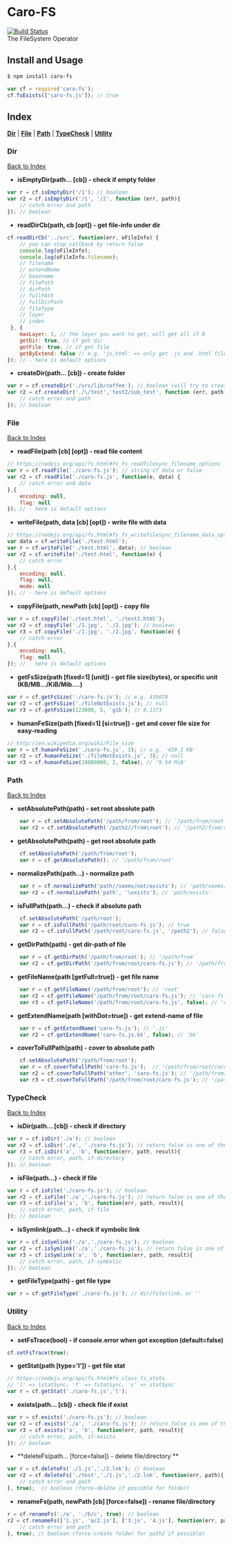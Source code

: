 # Caro-FS
[![Build Status](https://travis-ci.org/carozozo/caro-fs.svg?branch=master)](https://travis-ci.org/carozozo/caro-fs)   
The FileSystem Operator

## Install and Usage
```bash
$ npm install caro-fs
```

```javascript
var cf = require('caro-fs');
cf.fsExists(['caro-fs.js']); // true
```

## Index
**[Dir](#dir)** | **[File](#file)** | **[Path](#path)** | **[TypeCheck](#typecheck)** | **[Utility](#utility)** 

### Dir
[Back to Index](#index)
- **isEmptyDir(path... [cb]) - check if empty folder**
```javascript
var r = cf.isEmptyDir('/1'); // boolean
var r2 = cf.isEmptyDir('/1', '/2', function (err, path){
    // catch error and path
}); // boolean
```
- **readDirCb(path, cb [opt]) - get file-info under dir**
```javascript
cf.readDirCb('../src', function(err, oFileInfo) {
    // you can stop callback by return false
    console.log(oFileInfo); 
    console.log(oFileInfo.filename);
    // filename
    // extendName
    // basename
    // filePath
    // dirPath
    // fullPAth
    // fullDirPath
    // fileType
    // layer
    // index
 }, {
    maxLayer: 1, // the layer you want to get, will get all if 0
    getDir: true, // if get dir
    getFile: true, // if get file
    getByExtend: false // e.g. 'js,html' => only get .js and .html files
}); // - here is default options
```
- **createDir(path... [cb]) - create folder**
```javascript
var r = cf.createDir('./src/lib/coffee'); // boolean (will try to create /src/lib, /src/lib/coffee)
var r2 = cf.createDir('./\/test','test2/sub_test', function (err, path){
    // catch error and path
}); // boolean
```

### File
[Back to Index](#index)
- **readFile(path [cb] [opt]) - read file content**
```javascript
// https://nodejs.org/api/fs.html#fs_fs_readfilesync_filename_options
var r = cf.readFile('./caro-fs.js'); // string of data or false
var r2 = cf.readFile('./caro-fs.js', function(e, data) {
    // catch error and data
},{
    encoding: null,
    flag: null
}); // - here is default options
```
- **writeFile(path, data [cb] [opt]) - write file with data**
```javascript
// https://nodejs.org/api/fs.html#fs_fs_writefilesync_filename_data_options
var data = cf.writeFile('./test.html');
var r = cf.writeFile('./test.html', data); // boolean
var r2 = cf.writeFile('./test.html', function(e) {
    // catch error
},{
    encoding: null,
    flag: null,
    mode: null
}); // - here is default options
```
- **copyFile(path, newPath [cb] [opt]) - copy file**
```javascript
var r = cf.copyFile('./test.html', './test2.html');
var r2 = cf.copyFile('./1.jpg', './2.jpg'); // boolean
var r3 = cf.copyFile('./1.jpg', './2.jpg', function(e) {
    // catch error
},{
    encoding: null,
    flag: null
}); // - here is default options
```
- **getFsSize(path [fixed=1] [unit]) - get file size(bytes), or specific unit (KB/MB.../KiB/Mib....)**
```javascript
var r = cf.getFsSize('./caro-fs.js'); // e.g. 439078
var r2 = cf.getFsSize('./fileNotExists.js'); // null 
var r3 = cf.getFsSize(123000, 5, 'gib'); // 0.1173
```
- **humanFeSize(path [fixed=1] [si=true]) - get and cover file size for easy-reading**
```javascript
// http://en.wikipedia.org/wiki/File_size
var r = cf.humanFeSize('./caro-fs.js', 3); // e.g. '439.1 KB'
var r2 = cf.humanFeSize('./fileNotExists.js', 3); // null
var r3 = cf.humanFeSize(10000000, 2, false); // '9.54 MiB'
```
### Path
[Back to Index](#index)
- **setAbsolutePath(path) - set root absolute path**
```javascript
    var r = cf.setAbsolutePath('/path/from/root'); // '/path/from/root'
    var r2 = cf.setAbsolutePath('/path2//from\root'); // '/path2/from\root'
```
- **getAbsolutePath(path) - get root absolute path**
```javascript
    cf.setAbsolutePath('/path/from/root');
    var r = cf.getAbsolutePath(); // '/path/from/root'
```
- **normalizePath(path...) - normalize path**
```javascript
    var r = cf.normalizePath('path//seems/not/exists'); // 'path/seems/not/exists'
    var r2 = cf.normalizePath('path', '\exists'); // 'path/exists'
```
- **isFullPath(path...) - check if absolute path**
```javascript
    cf.setAbsolutePath('/path/root');
    var r = cf.isFullPath('/path/root/caro-fs.js'); // true
    var r2 = cf.isFullPath('/path/root/caro-fs.js', '/path2'); // false
```
- **getDirPath(path) - get dir-path of file**
```javascript
    var r = cf.getDirPath('/path/from/root'); // '/path/from'
    var r2 = cf.getDirPath('/path/from/root/caro-fs.js'); // '/path/from/root'
```
- **getFileName(path [getFull=true]) - get file name**
```javascript
    var r = cf.getFileName('/path/from/root'); // 'root'
    var r2 = cf.getFileName('/path/from/root/caro-fs.js'); // 'caro-fs.js'
    var r3 = cf.getFileName('/path/from/root/caro-fs.js', false); // 'caro'
```
- **getExtendName(path [withDot=true]) - get extend-name of file**
```javascript
    var r = cf.getExtendName('caro-fs.js'); // '.js'
    var r2 = cf.getExtendName('caro-fs.js.bk', false); // 'bk'
```
- **coverToFullPath(path) - cover to absolute path**
```javascript
    cf.setAbsolutePath('/path/from/root');
    var r = cf.coverToFullPath('caro-fs.js');  // '/path/from/root/caro-fs.js'
    var r2 = cf.coverToFullPath('other', 'caro-fs.js'); // '/path/from/root/other/caro-fs.js'
    var r3 = cf.coverToFullPath('/path/from/root/caro-fs.js'); // '/path/from/root/caro-fs.js'
```

### TypeCheck
[Back to Index](#index)
- **isDir(path... [cb]) - check if directory**
```javascript
var r = cf.isDir('./a'); // boolean
var r2 = cf.isDir('./a', './caro-fs.js'); // return false is one of them not directory
var r3 = cf.isDir('a', 'b', function(err, path, result){
    // catch error, path, if-directory
}); // boolean
```
- **isFile(path...) - check if file**
```javascript
var r = cf.isFile('./caro-fs.js'); // boolean
var r2 = cf.isFile('./a','./caro-fs.js'); // return false is one of them not file
var r3 = cf.isFile('a', 'b', function(err, path, result){
    // catch error, path, if-file
}); // boolean
```
- **isSymlink(path...) - check if symbolic link**
```javascript
var r = cf.isSymlink('./a','./caro-fs.js'); // boolean
var r2 = cf.isSymlink('./a','./caro-fs.js'); // return false is one of them not directory
var r3 = cf.isSymlink('a', 'b', function(err, path, result){
    // catch error, path, if-symbolic
}); // boolean
```
- **getFileType(path) - get file type**
```javascript
var r = cf.getFileType('./caro-fs.js'); // dir/file/link，or ''
```

### Utility
[Back to Index](#index)
- **setFsTrace(bool) - if console.error when got exception (default=false)**
```javascript
cf.setFsTrace(true);
```
- **getStat(path [type='l']) - get file stat**
```javascript
// https://nodejs.org/api/fs.html#fs_class_fs_stats
// 'l' => lstatSync, 'f' => fstatSync, 's' => statSync
var r = cf.getStat('./caro-fs.js','l');
```
- **exists(path... [cb]) - check file if exist**
```javascript
var r = cf.exists('./caro-fs.js'); // boolean
var r2 = cf.exists('./a', './caro-fs.js'); // return false is one of them not exists
var r3 = cf.exists('a', 'b', function(err, path, result){
    // catch error, path, if-exists
}); // boolean
```
- **deleteFs(path... [force=false]) - delete file/directory **
```javascript
var r = cf.deleteFs('./1.js','./2.lnk'); // boolean
var r2 = cf.deleteFs('./test','./1.js','./2.lnk', function(err, path){
    // catch error and path
}, true);  // boolean (force-delete if possible for folder)
```
- **renameFs(path, newPath [cb] [force=false]) - rename file/directory**
```javascript
r = cf.renameFs('./a', './b/c', true); // boolean
r2 = cf.renameFs(['1.js', 'a/2.js'], ['3.js', '4.js'], function(err, path1, path2){
    // catch error and path
}, true); // boolean (force-create folder for path2 if possible)
```